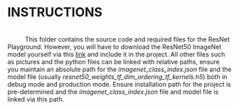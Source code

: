 <h1>INSTRUCTIONS</h1><br> &nbsp &nbsp &nbsp &nbsp &nbsp This folder contains the source code and required files for the ResNet Playground. However, you will have to download the ResNet50 ImageNet model yourself via this <a href="https://github.com/fchollet/deep-learning-models/releases/download/v0.2/resnet50_weights_tf_dim_ordering_tf_kernels.h5" >link</a> and include it in the project. All other files such as pictures and the python files can be linked with relative paths, ensure you maintain an absolute path for the <i>imagenet_class_index.json</i> file and the model file (usually <i>resnet50_weights_tf_dim_ordering_tf_kernels.h5</i>) both in debug mode and production mode. Ensure installation path for the project is pre-determined and the <i>imagenet_class_index.json</i> file and model file is linked via this path.
